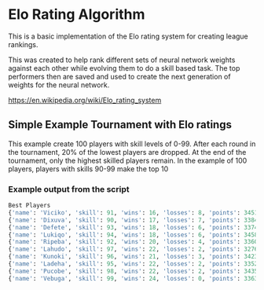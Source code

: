 # Elo Rating Algorithm
This is a basic implementation of the Elo rating system for creating league rankings. 

This was created to help rank different sets of neural network weights against each other while evolving them to do a skill based task. The top performers then are saved and used to create the next generation of weights for the neural network. 

https://en.wikipedia.org/wiki/Elo_rating_system


## Simple Example Tournament with Elo ratings

This example create 100 players with skill levels of 0-99.
After each round in the tournament, 20% of the lowest players are dropped.
At the end of the tournament, only the highest skilled players remain. 
In the example of 100 players, players with skills 90-99 make the top 10

### Example output from the script

```python
Best Players
{'name': 'Viciko', 'skill': 91, 'wins': 16, 'losses': 8, 'points': 34518, 'rating': 1571}
{'name': 'Dixuva', 'skill': 90, 'wins': 17, 'losses': 7, 'points': 33842, 'rating': 1576}
{'name': 'Defete', 'skill': 93, 'wins': 18, 'losses': 6, 'points': 33740, 'rating': 1605}
{'name': 'Lukiqo', 'skill': 94, 'wins': 18, 'losses': 6, 'points': 34582, 'rating': 1640}
{'name': 'Ripeba', 'skill': 92, 'wins': 20, 'losses': 4, 'points': 33604, 'rating': 1666}
{'name': 'Lahudo', 'skill': 97, 'wins': 22, 'losses': 2, 'points': 32767, 'rating': 1698}
{'name': 'Kunoki', 'skill': 96, 'wins': 21, 'losses': 3, 'points': 34236, 'rating': 1726}
{'name': 'Ladeha', 'skill': 95, 'wins': 22, 'losses': 2, 'points': 33524, 'rating': 1730}
{'name': 'Pucobe', 'skill': 98, 'wins': 22, 'losses': 2, 'points': 34359, 'rating': 1764}
{'name': 'Vebuga', 'skill': 99, 'wins': 24, 'losses': 0, 'points': 33635, 'rating': 1801}
```
